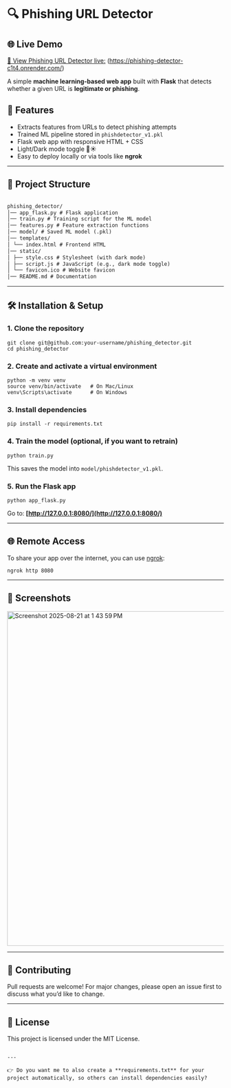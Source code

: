 


# 🔍 Phishing URL Detector

## 🌐 Live Demo

[🔗 View Phishing URL Detector live:](https://phishing-detector-c1t4.onrender.com/)   (https://phishing-detector-c1t4.onrender.com/)  


A simple **machine learning-based web app** built with **Flask** that detects whether a given URL is **legitimate or phishing**.

## 🚀 Features
- Extracts features from URLs to detect phishing attempts  
- Trained ML pipeline stored in `phishdetector_v1.pkl`  
- Flask web app with responsive HTML + CSS  
- Light/Dark mode toggle 🌙☀️  
- Easy to deploy locally or via tools like **ngrok**

---

## 📂 Project Structure
```markdown

phishing_detector/
│── app_flask.py # Flask application
│── train.py # Training script for the ML model
│── features.py # Feature extraction functions
│── model/ # Saved ML model (.pkl)
│── templates/
│ └── index.html # Frontend HTML
│── static/
│ ├── style.css # Stylesheet (with dark mode)
│ ├── script.js # JavaScript (e.g., dark mode toggle)
│ └── favicon.ico # Website favicon
│── README.md # Documentation

````

---

## 🛠️ Installation & Setup

### 1. Clone the repository
```
git clone git@github.com:your-username/phishing_detector.git
cd phishing_detector
````

### 2. Create and activate a virtual environment

```
python -m venv venv
source venv/bin/activate   # On Mac/Linux
venv\Scripts\activate      # On Windows
```

### 3. Install dependencies

```
pip install -r requirements.txt
```

### 4. Train the model (optional, if you want to retrain)

```
python train.py
```

This saves the model into `model/phishdetector_v1.pkl`.

### 5. Run the Flask app

```
python app_flask.py
```

Go to: **[http://127.0.0.1:8080/](http://127.0.0.1:8080/)**

---

## 🌐 Remote Access

To share your app over the internet, you can use [ngrok](https://ngrok.com/):

```
ngrok http 8080
```

---

## 📸 Screenshots




<img width="1439" height="777" alt="Screenshot 2025-08-21 at 1 43 59 PM" src="https://github.com/user-attachments/assets/888b03e3-55c7-4bb1-9499-e864157f666d" />

---

## 🤝 Contributing

Pull requests are welcome! For major changes, please open an issue first to discuss what you’d like to change.

---

## 📜 License

This project is licensed under the MIT License.

```

---

👉 Do you want me to also create a **requirements.txt** for your project automatically, so others can install dependencies easily?
```
